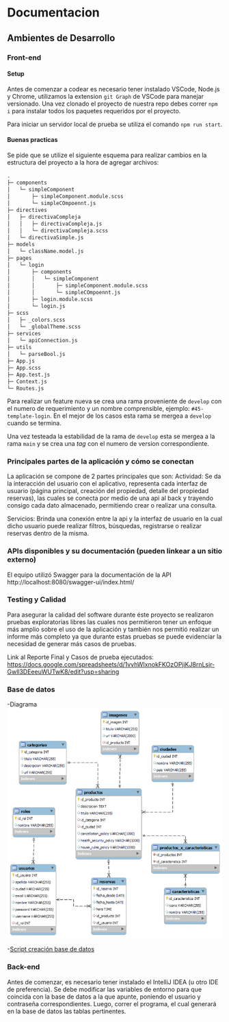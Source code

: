 # Documentacion

## Ambientes de Desarrollo

### Front-end

#### Setup

Antes de comenzar a codear es necesario tener instalado VSCode, Node.js y Chrome, utilizamos la extension `git Graph` de VSCode para manejar versionado. Una vez clonado el proyecto de nuestra repo debes correr `npm i` para instalar todos los paquetes requeridos por el proyecto.

Para iniciar un servidor local de prueba se utiliza el comando `npm run start`.

#### Buenas practicas

Se pide que se utilize el siguiente esquema para realizar cambios en la estructura del proyecto a la hora de agregar archivos:

```
.
├─ components
│   └─ simpleComponent
│       ├─ simpleComponent.module.scss
│       └─ simpleCOmpoennt.js
├─ directives
│   ├─ directivaCompleja
│   │   ├─ directivaCompleja.js
│   │   └─ directivaCompleja.scss
│   └─ directivaSimple.js
├─ models
│   └─ className.model.js
├─ pages
│   └─ login
│       ├─ components
│       │   └─ simpleComponent
│       │       ├─ simpleComponent.module.scss
│       │       └─ simpleCOmpoennt.js
│       ├─ login.module.scss
│       └─ login.js
├─ scss
│   ├─ _colors.scss
│   └─ _globalTheme.scss
├─ services
│   └─ apiConnection.js
├─ utils
│   └─ parseBool.js
├─ App.js
├─ App.scss
├─ App.test.js
├─ Context.js
└─ Routes.js
```

Para realizar un feature nueva se crea una rama proveniente de `develop` con el numero de requerimiento y un nombre comprensible, ejemplo: `#45-template-login`. En el mejor de los casos esta rama se mergea a `develop` cuando se termina.

Una vez testeada la estabilidad de la rama de `develop` esta se mergea a la rama `main` y se crea una _tag_ con el numero de version correspondiente.

### Principales partes de la aplicación y cómo se conectan

La aplicación se compone de 2 partes principales que son:
Actividad: Se da la interacción del usuario con el aplicativo, representa cada interfaz de usuario (página principal, creación del propiedad, detalle del propiedad reservas), las cuales se conecta por medio de una api al back y trayendo consigo cada dato almacenado, permitiendo crear o realizar una consulta.

Servicios: Brinda una conexión entre la api y la interfaz de usuario en la cual dicho usuario puede realizar filtros, búsquedas, registrarse o realizar reservas dentro de la misma.

### APIs disponibles y su documentación (pueden linkear a un sitio externo)

El equipo utilizó Swagger para la documentación de la API
http://localhost:8080/swagger-ui/index.html/

### Testing y Calidad

Para asegurar la calidad del software durante éste proyecto se realizaron pruebas exploratorias libres las cuales nos permitieron tener un enfoque más amplio sobre el uso de la aplicación y también nos permitió realizar un informe más completo ya que durante estas pruebas se puede evidenciar la necesidad de generar más casos de pruebas.

Link al Reporte Final y Casos de prueba ejecutados:
https://docs.google.com/spreadsheets/d/1vvhWIxnokFKOzOPjiKJ8rnLsjr-Gwll3DEeeuWUTwK8/edit?usp=sharing

### Base de datos
-Diagrama
![Alt text](DER%20DigitalBooking.png "Diagrama de base de datos Digital Booking")

-[Script creación base de datos](Script%20DB.txt)

### Back-end
Antes de comenzar, es necesario tener instalado el IntelliJ IDEA (u otro IDE de preferencia). Se debe modificar las variables de entorno para que coincida con la base de datos a la que apunte, poniendo el usuario y contraseña correspondientes. Luego, correr el programa, el cual generará en la base de datos las tablas pertinentes.